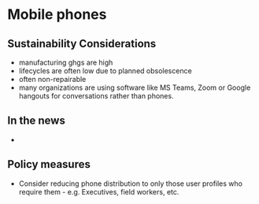 # Mobile phones
## Sustainability Considerations
- manufacturing ghgs are high
- lifecycles are often low due to planned obsolescence
- often non-repairable
- many organizations are using software like MS Teams, Zoom or Google hangouts for conversations rather than phones.

## In the news
- 

## Policy measures
-  Consider reducing phone distribution to only those user profiles who require them - e.g. Executives, field workers, etc.
